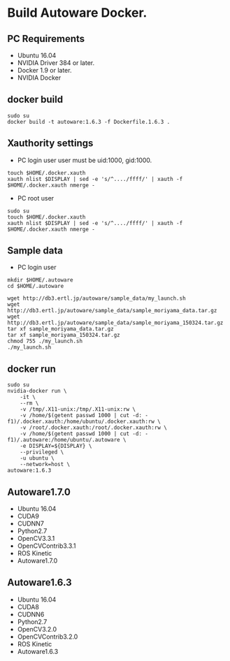 # Build Autoware Docker.

## PC Requirements
* Ubuntu 16.04
* NVIDIA Driver 384 or later.
* Docker 1.9 or later.
* NVIDIA Docker 

## docker build
```
sudo su
docker build -t autoware:1.6.3 -f Dockerfile.1.6.3 .
```

## Xauthority settings
* PC login user
user must be uid:1000, gid:1000.
```
touch $HOME/.docker.xauth
xauth nlist $DISPLAY | sed -e 's/^..../ffff/' | xauth -f $HOME/.docker.xauth nmerge -
```
* PC root user
```
sudo su
touch $HOME/.docker.xauth
xauth nlist $DISPLAY | sed -e 's/^..../ffff/' | xauth -f $HOME/.docker.xauth nmerge -
```

## Sample data
* PC login user
```
mkdir $HOME/.autoware
cd $HOME/.autoware

wget http://db3.ertl.jp/autoware/sample_data/my_launch.sh
wget http://db3.ertl.jp/autoware/sample_data/sample_moriyama_data.tar.gz
wget http://db3.ertl.jp/autoware/sample_data/sample_moriyama_150324.tar.gz
tar xf sample_moriyama_data.tar.gz
tar xf sample_moriyama_150324.tar.gz
chmod 755 ./my_launch.sh
./my_launch.sh
```


## docker run
```
sudo su
nvidia-docker run \
    -it \
    --rm \
    -v /tmp/.X11-unix:/tmp/.X11-unix:rw \
    -v /home/$(getent passwd 1000 | cut -d: -f1)/.docker.xauth:/home/ubuntu/.docker.xauth:rw \
    -v /root/.docker.xauth:/root/.docker.xauth:rw \
    -v /home/$(getent passwd 1000 | cut -d: -f1)/.autoware:/home/ubuntu/.autoware \
    -e DISPLAY=${DISPLAY} \
    --privileged \
    -u ubuntu \
    --network=host \
autoware:1.6.3
```

## Autoware1.7.0
* Ubuntu 16.04
* CUDA9
* CUDNN7
* Python2.7
* OpenCV3.3.1
* OpenCVContrib3.3.1
* ROS Kinetic
* Autoware1.7.0

## Autoware1.6.3
* Ubuntu 16.04
* CUDA8
* CUDNN6
* Python2.7
* OpenCV3.2.0
* OpenCVContrib3.2.0
* ROS Kinetic
* Autoware1.6.3
